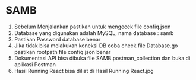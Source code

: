 # SAMB
1. Sebelum Menjalankan pastikan untuk mengecek file confiq.json
2. Database yang digunakan adalah MySQL, nama database : samb
3. Pastikan Password database benar
4. Jika tidak bisa melakukan koneksi DB coba check file Database.go pastikan rootpath file confiq.json benar
5. Dokumentasi API bisa dibuka file SAMB.postman_collection dan buka di aplikasi Postman
6. Hasil Running React bisa diliat di Hasil Running React.jpg

